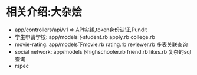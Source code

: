 # 相关介绍:大杂烩
- app/controllers/api/v1 => API实践,token身份认证,Pundit
- 学生申请学校: app/models下student.rb apply.rb college.rb
- movie-rating: app/models下movie.rb rating.rb reviewer.rb 多表关联查询
- social network: app/models下highschooler.rb friend.rb likes.rb 复杂的sql查询
- rspec

